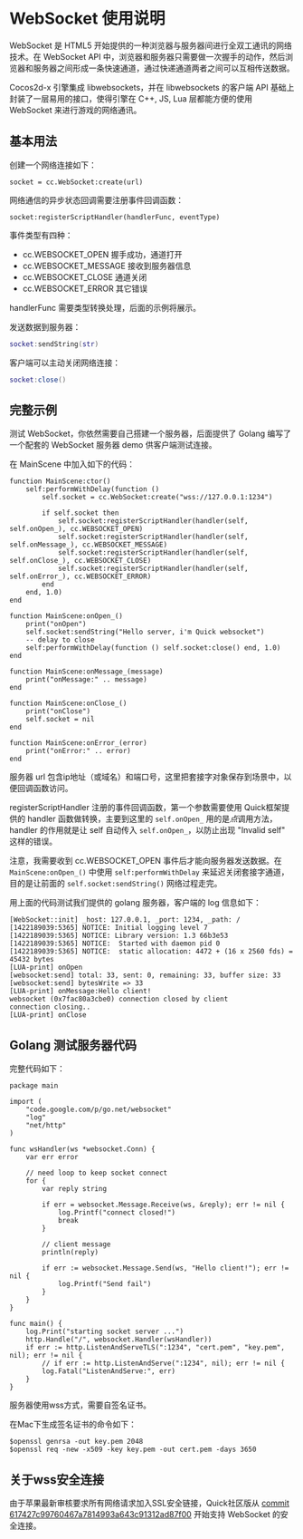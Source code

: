 # WebSocket 使用说明

WebSocket 是 HTML5 开始提供的一种浏览器与服务器间进行全双工通讯的网络技术。在 WebSocket API 中，浏览器和服务器只需要做一次握手的动作，然后浏览器和服务器之间形成一条快速通道，通过快递通道两者之间可以互相传送数据。

Cocos2d-x 引擎集成 libwebsockets，并在 libwebsockets 的客户端 API 基础上封装了一层易用的接口，使得引擎在 C\+\+, JS, Lua 层都能方便的使用 WebSocket 来进行游戏的网络通讯。

## 基本用法

创建一个网络连接如下：

```
socket = cc.WebSocket:create(url)
```

网络通信的异步状态回调需要注册事件回调函数：

```
socket:registerScriptHandler(handlerFunc, eventType)
```

事件类型有四种：

* cc.WEBSOCKET_OPEN 握手成功，通道打开
* cc.WEBSOCKET_MESSAGE 接收到服务器信息
* cc.WEBSOCKET_CLOSE 通道关闭
* cc.WEBSOCKET_ERROR 其它错误

handlerFunc 需要类型转换处理，后面的示例将展示。

发送数据到服务器：

```lua
socket:sendString(str)
```

客户端可以主动关闭网络连接：

```lua
socket:close()
```

## 完整示例

测试 WebSocket，你依然需要自己搭建一个服务器，后面提供了 Golang 编写了一个配套的 WebSocket 服务器 demo 供客户端测试连接。

在 MainScene 中加入如下的代码：

```
function MainScene:ctor()
	self:performWithDelay(function ()
		self.socket = cc.WebSocket:create("wss://127.0.0.1:1234")

		if self.socket then
			self.socket:registerScriptHandler(handler(self, self.onOpen_), cc.WEBSOCKET_OPEN)
			self.socket:registerScriptHandler(handler(self, self.onMessage_), cc.WEBSOCKET_MESSAGE)
			self.socket:registerScriptHandler(handler(self, self.onClose_), cc.WEBSOCKET_CLOSE)
			self.socket:registerScriptHandler(handler(self, self.onError_), cc.WEBSOCKET_ERROR)
		end
	end, 1.0)
end

function MainScene:onOpen_()
	print("onOpen")
	self.socket:sendString("Hello server, i'm Quick websocket")
	-- delay to close
	self:performWithDelay(function () self.socket:close() end, 1.0)
end

function MainScene:onMessage_(message)
	print("onMessage:" .. message)
end

function MainScene:onClose_()
	print("onClose")
	self.socket = nil
end

function MainScene:onError_(error)
	print("onError:" .. error)
end
```

服务器 url 包含ip地址（或域名）和端口号，这里把套接字对象保存到场景中，以便回调函数访问。

registerScriptHandler 注册的事件回调函数，第一个参数需要使用 Quick框架提供的 handler 函数做转换，主要到这里的 `self.onOpen_` 用的是*点*调用方法，handler 的作用就是让 self 自动传入 `self.onOpen_`，以防止出现 "Invalid self" 这样的错误。

注意，我需要收到 cc.WEBSOCKET_OPEN 事件后才能向服务器发送数据。在 `MainScene:onOpen_()` 中使用 `self:performWithDelay` 来延迟关闭套接字通道，目的是让前面的 `self.socket:sendString()` 网络过程走完。

用上面的代码测试我们提供的 golang 服务器，客户端的 log 信息如下：

```
[WebSocket::init] _host: 127.0.0.1, _port: 1234, _path: /
[1422189039:5365] NOTICE: Initial logging level 7
[1422189039:5365] NOTICE: Library version: 1.3 66b3e53
[1422189039:5365] NOTICE:  Started with daemon pid 0
[1422189039:5365] NOTICE:  static allocation: 4472 + (16 x 2560 fds) = 45432 bytes
[LUA-print] onOpen
[websocket:send] total: 33, sent: 0, remaining: 33, buffer size: 33
[websocket:send] bytesWrite => 33
[LUA-print] onMessage:Hello client!
websocket (0x7fac80a3cbe0) connection closed by client
connection closing..
[LUA-print] onClose
```

## Golang 测试服务器代码

完整代码如下：

```
package main

import (
	"code.google.com/p/go.net/websocket"
	"log"
	"net/http"
)

func wsHandler(ws *websocket.Conn) {
	var err error

	// need loop to keep socket connect
	for {
		var reply string

		if err = websocket.Message.Receive(ws, &reply); err != nil {
			log.Printf("connect closed!")
			break
		}

		// client message
		println(reply)

		if err := websocket.Message.Send(ws, "Hello client!"); err != nil {
			log.Printf("Send fail")
		}
	}
}

func main() {
	log.Print("starting socket server ...")
	http.Handle("/", websocket.Handler(wsHandler))
	if err := http.ListenAndServeTLS(":1234", "cert.pem", "key.pem", nil); err != nil {
		// if err := http.ListenAndServe(":1234", nil); err != nil {
		log.Fatal("ListenAndServe:", err)
	}
}
```

服务器使用wss方式，需要自签名证书。

在Mac下生成签名证书的命令如下：

```
$openssl genrsa -out key.pem 2048
$openssl req -new -x509 -key key.pem -out cert.pem -days 3650
```

## 关于wss安全连接

由于苹果最新审核要求所有网络请求加入SSL安全链接，Quick社区版从 [commit 617427c99760467a7814993a643c91312ad87f00](https://github.com/u0u0/Quick-Cocos2dx-Community/commit/617427c99760467a7814993a643c91312ad87f00)
开始支持 WebSocket 的安全连接。